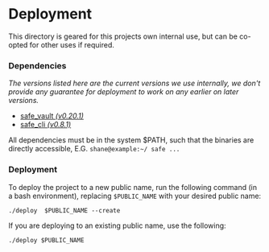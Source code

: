 # Deployment

This directory is geared for this projects own internal use, but can be co-opted for other uses if required.

### Dependencies

_The versions listed here are the current versions we use internally, we don't provide any guarantee for deployment to work on any earlier on later versions._

* [safe_vault _(v0.20.1)_](https://github.com/maidsafe/safe_vault/releases/tag/0.20.1)
* [safe_cli _(v0.8.1)_](https://github.com/maidsafe/safe-api/releases/tag/0.8.1)

All dependencies must be in the system $PATH, such that the binaries are directly accessible, E.G. `shane@example:~/ safe ...` 

### Deployment

To deploy the project to a new public name, run the following command (in a bash environment), replacing `$PUBLIC_NAME` with your desired public name:

`./deploy  $PUBLIC_NAME --create`

If you are deploying to an existing public name, use the following:

`./deploy $PUBLIC_NAME`